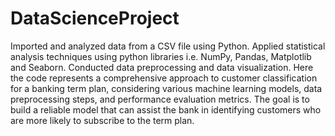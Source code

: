 # DataScienceProject
Imported and analyzed data from a CSV file using Python. Applied statistical analysis techniques using python libraries i.e. NumPy, Pandas, Matplotlib and Seaborn. Conducted data preprocessing and data visualization.
Here the code represents a comprehensive approach to customer classification for a banking term plan, considering various machine learning models, data preprocessing steps, and performance evaluation metrics. The goal is to build a reliable model that can assist the bank in identifying customers who are more likely to subscribe to the term plan.
